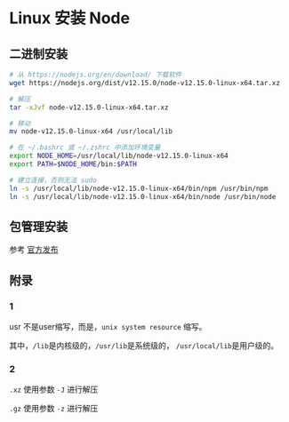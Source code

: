 # Linux 安装 Node

## 二进制安装

```bash
# 从 https://nodejs.org/en/download/ 下载软件
wget https://nodejs.org/dist/v12.15.0/node-v12.15.0-linux-x64.tar.xz

# 解压
tar -xJvf node-v12.15.0-linux-x64.tar.xz

# 移动
mv node-v12.15.0-linux-x64 /usr/local/lib

# 在 ~/.bashrc 或 ~/.zshrc 中添加环境变量
export NODE_HOME=/usr/local/lib/node-v12.15.0-linux-x64
export PATH=$NODE_HOME/bin:$PATH

# 建立连接，否则无法 sudo
ln -s /usr/local/lib/node-v12.15.0-linux-x64/bin/npm /usr/bin/npm
ln -s /usr/local/lib/node-v12.15.0-linux-x64/bin/node /usr/bin/node
```

## 包管理安装

参考 [官方发布](https://github.com/nodesource/distributions)

## 附录

### 1

usr 不是user缩写，而是，`unix system resource` 缩写。

其中，`/lib`是内核级的，`/usr/lib`是系统级的， `/usr/local/lib`是用户级的。

### 2

`.xz` 使用参数 `-J` 进行解压

`.gz` 使用参数 `-z` 进行解压

